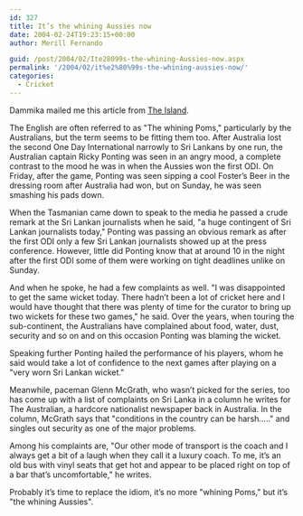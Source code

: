 ```yaml
---
id: 327
title: It’s the whining Aussies now
date: 2004-02-24T19:23:15+00:00
author: Merill Fernando

guid: /post/2004/02/Ite28099s-the-whining-Aussies-now.aspx
permalink: '/2004/02/it%e2%80%99s-the-whining-aussies-now/'
categories:
  - Cricket
---
```

<body xmlns="http://www.w3.org/1999/xhtml">
    <div class="Section1">
        <p class="MsoNormal">
            Dammika mailed me this article from <a href="http://www.island.lk/2004/02/24/sports04.html">The
            Island</a>.
        </p>
        <p class="MsoNormal">
            The English are often referred to as "The whining Poms," particularly by the Australians,
            but the term seems to be fitting them too. After Australia lost the second One Day
            International narrowly to Sri Lankans by one run, the Australian captain Ricky Ponting
            was seen in an angry mood, a complete contrast to the mood he was in when the Aussies
            won the first ODI. On Friday, after the game, Ponting was seen sipping a cool Foster&rsquo;s
            Beer in the dressing room after Australia had won, but on Sunday, he was seen smashing
            his pads down.
        </p>
        <p class="MsoNormal">
            When the Tasmanian came down to speak to the media he passed a crude remark at the
            Sri Lankan journalists when he said, "a huge contingent of Sri Lankan journalists
            today," Ponting was passing an obvious remark as after the first ODI only a few Sri
            Lankan journalists showed up at the press conference. However, little did Ponting
            know that at around 10 in the night after the first ODI some of them were working
            on tight deadlines unlike on Sunday.
        </p>
        <p class="MsoNormal">
            And when he spoke, he had a few complaints as well. "I was disappointed to get the
            same wicket today. There hadn&rsquo;t been a lot of cricket here and I would have
            thought that there was plenty of time for the curator to bring up two wickets for
            these two games," he said. Over the years, when touring the sub-continent, the Australians
            have complained about food, water, dust, security and so on and on this occasion Ponting
            was blaming the wicket.
        </p>
        <p class="MsoNormal">
            Speaking further Ponting hailed the performance of his players, whom he said would
            take a lot of confidence to the next games after playing on a "very worn Sri Lankan
            wicket."
        </p>
        <p class="MsoNormal">
            Meanwhile, paceman Glenn McGrath, who wasn&rsquo;t picked for the series, too has
            come up with a list of complaints on Sri Lanka in a column he writes for The Australian,
            a hardcore nationalist newspaper back in Australia. In the column, McGrath says that
            "conditions in the country can be harsh....." and singles out security as one of the
            major problems.
        </p>
        <p class="MsoNormal">
            Among his complaints are, "Our other mode of transport is the coach and I always get
            a bit of a laugh when they call it a luxury coach. To me, it&rsquo;s an old bus with
            vinyl seats that get hot and appear to be placed right on top of a bar that&rsquo;s
            uncomfortable," he writes.
        </p>
        <p class="MsoNormal">
            Probably it&rsquo;s time to replace the idiom, it&rsquo;s no more "whining Poms,"
            but it&rsquo;s "the whining Aussies".
        </p>
    </div>
</body>